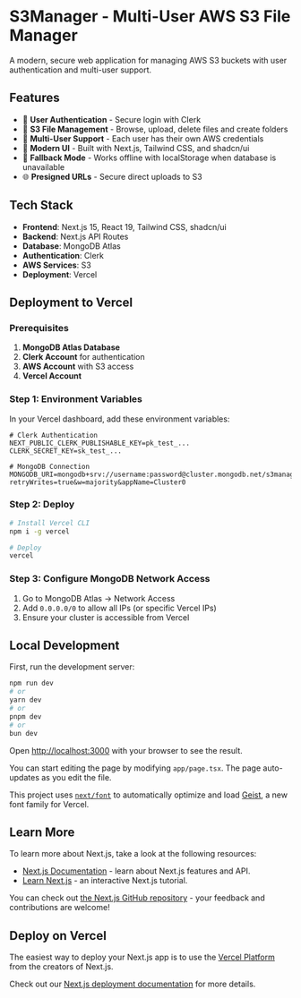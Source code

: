 # S3Manager - Multi-User AWS S3 File Manager

A modern, secure web application for managing AWS S3 buckets with user authentication and multi-user support.

## Features

- 🔐 **User Authentication** - Secure login with Clerk
- 📁 **S3 File Management** - Browse, upload, delete files and create folders
- 👥 **Multi-User Support** - Each user has their own AWS credentials
- 🎨 **Modern UI** - Built with Next.js, Tailwind CSS, and shadcn/ui
- 🔄 **Fallback Mode** - Works offline with localStorage when database is unavailable
- 🌐 **Presigned URLs** - Secure direct uploads to S3

## Tech Stack

- **Frontend**: Next.js 15, React 19, Tailwind CSS, shadcn/ui
- **Backend**: Next.js API Routes
- **Database**: MongoDB Atlas
- **Authentication**: Clerk
- **AWS Services**: S3
- **Deployment**: Vercel

## Deployment to Vercel

### Prerequisites

1. **MongoDB Atlas Database**
2. **Clerk Account** for authentication
3. **AWS Account** with S3 access
4. **Vercel Account**

### Step 1: Environment Variables

In your Vercel dashboard, add these environment variables:

```env
# Clerk Authentication
NEXT_PUBLIC_CLERK_PUBLISHABLE_KEY=pk_test_...
CLERK_SECRET_KEY=sk_test_...

# MongoDB Connection
MONGODB_URI=mongodb+srv://username:password@cluster.mongodb.net/s3manager?retryWrites=true&w=majority&appName=Cluster0
```

### Step 2: Deploy

```bash
# Install Vercel CLI
npm i -g vercel

# Deploy
vercel
```

### Step 3: Configure MongoDB Network Access

1. Go to MongoDB Atlas → Network Access
2. Add `0.0.0.0/0` to allow all IPs (or specific Vercel IPs)
3. Ensure your cluster is accessible from Vercel

## Local Development

First, run the development server:

```bash
npm run dev
# or
yarn dev
# or
pnpm dev
# or
bun dev
```

Open [http://localhost:3000](http://localhost:3000) with your browser to see the result.

You can start editing the page by modifying `app/page.tsx`. The page auto-updates as you edit the file.

This project uses [`next/font`](https://nextjs.org/docs/app/building-your-application/optimizing/fonts) to automatically optimize and load [Geist](https://vercel.com/font), a new font family for Vercel.

## Learn More

To learn more about Next.js, take a look at the following resources:

- [Next.js Documentation](https://nextjs.org/docs) - learn about Next.js features and API.
- [Learn Next.js](https://nextjs.org/learn) - an interactive Next.js tutorial.

You can check out [the Next.js GitHub repository](https://github.com/vercel/next.js) - your feedback and contributions are welcome!

## Deploy on Vercel

The easiest way to deploy your Next.js app is to use the [Vercel Platform](https://vercel.com/new?utm_medium=default-template&filter=next.js&utm_source=create-next-app&utm_campaign=create-next-app-readme) from the creators of Next.js.

Check out our [Next.js deployment documentation](https://nextjs.org/docs/app/building-your-application/deploying) for more details.
